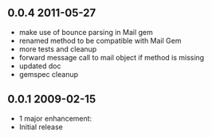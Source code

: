 ## 0.0.4 2011-05-27

* make use of bounce parsing in Mail gem
* renamed method to be compatible with Mail Gem
* more tests and cleanup
* forward message call to mail object if method is missing
* updated doc
* gemspec cleanup

## 0.0.1 2009-02-15

* 1 major enhancement:
* Initial release
